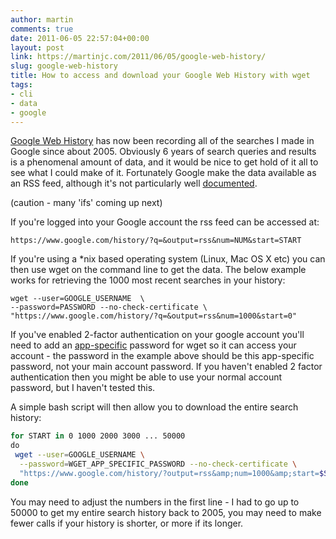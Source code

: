 ```yaml
---
author: martin
comments: true
date: 2011-06-05 22:57:04+00:00
layout: post
link: https://martinjc.com/2011/06/05/google-web-history/
slug: google-web-history
title: How to access and download your Google Web History with wget
tags:
- cli
- data
- google
---
```


[Google Web History](https://www.google.com/history/) has now been recording all of the searches I made in Google since about 2005. Obviously 6 years of search queries and results is a phenomenal amount of data, and it would be nice to get hold of it all to see what I could make of it. Fortunately Google make the data available as an RSS feed, although it's not particularly well [documented](http://www.google.com/support/accounts/bin/answer.py?hl=en&answer=54464).

(caution - many 'ifs' coming up next)

If you're logged into your Google account the rss feed can be accessed at:


    https://www.google.com/history/?q=&output=rss&num=NUM&start=START


If you're using a *nix based operating system (Linux, Mac OS X etc) you can then use wget on the command line to get the data. The below example works for retrieving the 1000 most recent searches in your history:


    wget --user=GOOGLE_USERNAME  \
    --password=PASSWORD --no-check-certificate \
    "https://www.google.com/history/?q=&output=rss&num=1000&start=0"


If you've enabled 2-factor authentication on your google account you'll need to add an [app-specific](https://www.google.com/accounts/IssuedAuthSubTokens) password for wget so it can access your account - the password in the example above should be this app-specific password, not your main account password. If you haven't enabled 2 factor authentication then you might be able to use your normal account password, but I haven't tested this.

A simple bash script will then allow you to download the entire search history:
``` bash 
for START in 0 1000 2000 3000 ... 50000  
do   
 wget --user=GOOGLE_USERNAME \
  --password=WGET_APP_SPECIFIC_PASSWORD --no-check-certificate \
  "https://www.google.com/history/?output=rss&amp;num=1000&amp;start=$START"
done
```
You may need to adjust the numbers in the first line - I had to go up to 50000 to get my entire search history back to 2005, you may need to make fewer calls if your history is shorter, or more if its longer.
